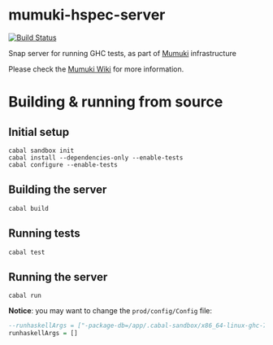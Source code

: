 mumuki-hspec-server
===================

[![Build Status](https://travis-ci.org/mumuki/mumuki-hspec-server.svg)](https://travis-ci.org/mumuki/mumuki-hspec-server)

Snap server for running GHC tests, as part of [Mumuki](http://github.com/mumuki/mumuki) infrastructure

Please check the [Mumuki Wiki](https://github.com/mumuki/mumuki-platform/wiki) for more information.

# Building & running from source

## Initial setup

```
cabal sandbox init
cabal install --dependencies-only --enable-tests
cabal configure --enable-tests
```

## Building the server

```
cabal build
```

## Running tests

```
cabal test
```

## Running the server

```
cabal run
```

**Notice**: you may want to change the ```prod/config/Config``` file:

```haskell
--runhaskellArgs = ["-package-db=/app/.cabal-sandbox/x86_64-linux-ghc-7.8.3-packages.conf.d"]
runhaskellArgs = []
```
